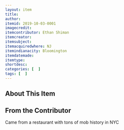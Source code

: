 ```yaml
---
layout: item
title:
author:
itemid: 2019-10-03-0001
imagecredit:
itemcontributor: Ethan Shiman
itemcreator:
itemsubject:
itemacquiredwhere: NJ
itemindianacity: Bloomington
itemdatemade:
itemtype:
shortdesc:
categories: [  ]
tags: [  ]
---
```

## About This Item
## From the Contributor
Came from a restaurant with tons of mob history in NYC
